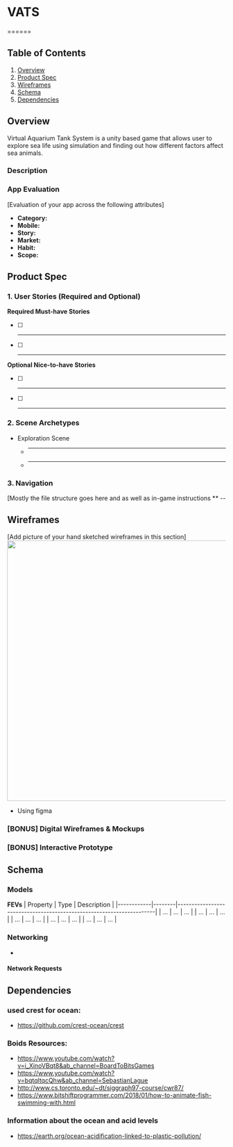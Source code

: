 # VATS

======

## Table of Contents
1. [Overview](#Overview)
1. [Product Spec](#Product-Spec)
1. [Wireframes](#Wireframes)
2. [Schema](#Schema)
3. [Dependencies](#Dependencies)

## Overview

Virtual Aquarium Tank System is a unity based game that allows user to explore sea life using simulation and finding out how different factors affect sea animals.

### Description


### App Evaluation
[Evaluation of your app across the following attributes]
- **Category:** 
- **Mobile:** 
- **Story:**
- **Market:** 
- **Habit:** 
- **Scope:** 


## Product Spec

### 1. User Stories (Required and Optional)

**Required Must-have Stories**

- [ ] ----
- [ ] ----

**Optional Nice-to-have Stories**

- [ ] ----
- [ ] ----

### 2. Scene Archetypes

* Exploration Scene
   * ----
   * ------


### 3. Navigation
[Mostly the file structure goes here and as well as in-game instructions
** --

## Wireframes
[Add picture of your hand sketched wireframes in this section]
<img src="" width=600>
* Using figma

### [BONUS] Digital Wireframes & Mockups

### [BONUS] Interactive Prototype

## Schema 
### Models

**FEVs**
| Property   | Type   | Description                                                          |
|------------|--------|----------------------------------------------------------------------|
| ...        | ...    | ...                                                                  |
| ...        | ...    | ...                                                                  |
| ...        | ...    | ...                                                                  |
| ...        | ...    | ...                                                                  |
| ...        | ...    | ...                                                                  |


### Networking
- 

#### Network Requests


## Dependencies
### used crest for ocean: 
- https://github.com/crest-ocean/crest

### Boids Resources:
- https://www.youtube.com/watch?v=i_XinoVBqt8&ab_channel=BoardToBitsGames
- https://www.youtube.com/watch?v=bqtqltqcQhw&ab_channel=SebastianLague
- http://www.cs.toronto.edu/~dt/siggraph97-course/cwr87/
- https://www.bitshiftprogrammer.com/2018/01/how-to-animate-fish-swimming-with.html
            
### Information about the ocean and acid levels
- https://earth.org/ocean-acidification-linked-to-plastic-pollution/

